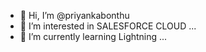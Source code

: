 - 👋 Hi, I’m @priyankabonthu
- 👀 I’m interested in SALESFORCE CLOUD  ...
- 🌱 I’m currently learning Lightning ...

<!---
priyagithub02/priyagithub02 is a ✨ special ✨ repository because its `README.md` (this file) appears on your GitHub profile.
You can click the Preview link to take a look at your changes.
--->
